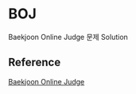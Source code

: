 # BOJ  
Baekjoon Online Judge 문제 Solution

## Reference
[Baekjoon Online Judge](https://www.acmicpc.net/)